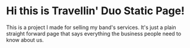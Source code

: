 # Hi this is Travellin' Duo Static Page!
This is a project I made for selling my band's services. It's just a plain straight forward page that says everything the business people need to know about us.
